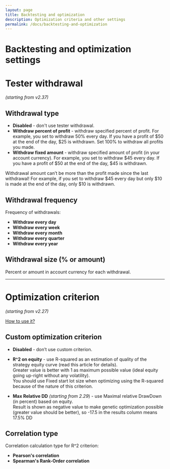 ```yaml
---
layout: page
title: Backtesting and optimization
description: Optimization criteria and other settings
permalink: /docs/backtesting-and-optimization
---
```


# Backtesting and optimization settings

# Tester withdrawal

*(starting from v2.37)*


## Withdrawal type

* **Disabled** - don't use tester withdrawal.
* **Withdraw percent of profit** - withdraw specified percent of profit. For example, you set to withdraw 50% every day. If you have a profit of $50 at the end of the day, $25 is withdrawn. Set 100% to withdraw all profits you made.
* **Withdraw fixed amount** - withdraw specified amount of profit (in your account currency). For example, you set to withdraw $45 every day. If you have a profit of $50 at the end of the day, $45 is withdrawn.

Withdrawal amount can’t be more than the profit made since the last withdrawal! For example, if you set to withdraw $45 every day but only $10 is made at the end of the day, only $10 is withdrawn.


## Withdrawal frequency

Frequency of withdrawals:

* **Withdraw every day**
* **Withdraw every week**
* **Withdraw every month**
* **Withdraw every quarter**
* **Withdraw every year**


## Withdrawal size (% or amount)

Percent or amount in account currency for each withdrawal.


<hr>

# Optimization criterion

*(starting from v2.27)*

[How to use it?](https://communitypowerea.userecho.com/en/communities/7/topics/392-how-to-use-custom-optimization-criterion)

## Custom optimization criterion

* **Disabled** - don’t use custom criterion.
* **R^2 on equity** - use R-squared as an estimation of quality of the strategy equity curve (read this article for details).<br/>
Greater value is better with 1 as maximum possible value (ideal equity going up-right without any volatility).<br/>
You should use Fixed start lot size when optimizing using the R-squared because of the nature of this criterion.

* **Max Relative DD** *(starting from 2.29*) - use Maximal relative DrawDown (in percent) based on equity.<br>
Result is shown as negative value to make genetic optimization possible (greater value should be better), so -17.5 in the results column means 17.5% DD


## Correlation type

Correlation calculation type for R^2 criterion:
* **Pearson's correlation**
* **Spearman's Rank-Order correlation**

